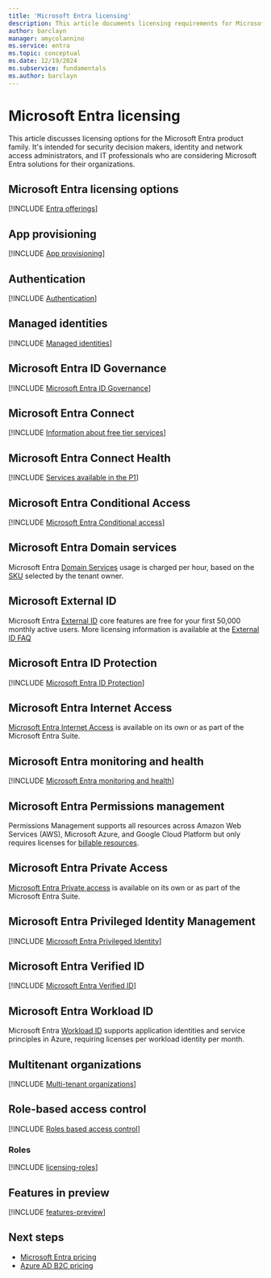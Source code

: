 ```yaml
---
title: 'Microsoft Entra licensing'
description: This article documents licensing requirements for Microsoft Entra features.
author: barclayn
manager: amycolannino
ms.service: entra
ms.topic: conceptual
ms.date: 12/19/2024
ms.subservice: fundamentals
ms.author: barclayn
---
```


# Microsoft Entra licensing

This article discusses licensing options for the Microsoft Entra product family. It's intended for security decision makers, identity and network access administrators, and IT professionals who are considering Microsoft Entra solutions for their organizations. 


## Microsoft Entra licensing options

[!INCLUDE [Entra offerings](../includes/definitions/entra-offerings.md)]


## App provisioning

[!INCLUDE [App provisioning](../includes/licensing-app-provisioning.md)]

## Authentication

[!INCLUDE [Authentication](../includes/licensing-authentication.md)]

## Managed identities

[!INCLUDE [Managed identities](../includes/licensing-managed-identities.md)]

## Microsoft Entra ID Governance

[!INCLUDE [Microsoft Entra ID Governance](../includes/licensing-governance.md)]

## Microsoft Entra Connect

[!INCLUDE [Information about free tier services](../includes/licensing-free-license.md)]

## Microsoft Entra Connect Health

[!INCLUDE [Services available in the P1](../includes/licensing-p1-license.md)]

## Microsoft Entra Conditional Access

[!INCLUDE [Microsoft Entra Conditional access](../includes/licensing-conditional-access.md)]

## Microsoft Entra Domain services

Microsoft Entra [Domain Services](../identity/domain-services/overview.md) usage is charged per hour, based on the [SKU](https://azure.microsoft.com/pricing/details/microsoft-entra-ds/) selected by the tenant owner.

## Microsoft External ID

Microsoft Entra [External ID](../external-id/external-identities-overview.md) core features are free for your first 50,000 monthly active users. More licensing information is available at the [External ID FAQ](https://aka.ms/ExternalIDPricing)

## Microsoft Entra ID Protection

[!INCLUDE [Microsoft Entra ID Protection](../includes/licensing-identity-protection.md)]

## Microsoft Entra Internet Access

[Microsoft Entra Internet Access](../global-secure-access/overview-what-is-global-secure-access.md) is available on its own or as part of the Microsoft Entra Suite.

## Microsoft Entra monitoring and health

[!INCLUDE [Microsoft Entra monitoring and health](../includes/licensing-monitoring-health.md)]

## Microsoft Entra Permissions management

Permissions Management supports all resources across Amazon Web Services (AWS), Microsoft Azure, and Google Cloud Platform but only requires licenses for [billable resources](../permissions-management/product-data-billable-resources.md).

## Microsoft Entra Private Access

[Microsoft Entra Private access](../global-secure-access/overview-what-is-global-secure-access.md) is available on its own or as part of the Microsoft Entra Suite.

## Microsoft Entra Privileged Identity Management

[!INCLUDE [Microsoft Entra Privileged Identity](../includes/licensing-pim.md)]

## Microsoft Entra Verified ID

[!INCLUDE [Microsoft Entra Verified ID](../includes/licensing-verified-id.md)]

## Microsoft Entra Workload ID

Microsoft Entra [Workload ID](../workload-id/workload-identities-overview.md) supports application identities and service principles in Azure, requiring licenses per workload identity per month.

## Multitenant organizations

[!INCLUDE [Multi-tenant organizations](../includes/licensing-multi-tenant-organizations.md)]

## Role-based access control

[!INCLUDE [Roles based access control](../includes/licensing-role-based-access-control.md)]

### Roles

[!INCLUDE [licensing-roles](../includes/licensing-roles.md)]

## Features in preview

[!INCLUDE [features-preview](../includes/licensing-features-preview.md)]

## Next steps

- [Microsoft Entra pricing](https://www.microsoft.com/security/business/microsoft-entra-pricing)
- [Azure AD B2C pricing](https://azure.microsoft.com/pricing/details/active-directory-b2c/)
